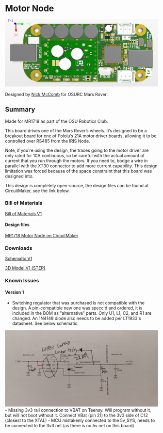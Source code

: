 # Motor Node

<!-- ![Iris](files/iris.jpg) -->

![Iris Render](files/motor_render.png)

Designed by [Nick McComb](www.nickmccomb.net) for OSURC Mars Rover.


## Summary

Made for MR1718 as part of the OSU Robotics Club.


This board drives one of the Mars Rover’s wheels. It’s designed to be a breakout board for one of Pololu’s 21A motor driver boards, allowing it to be controlled over RS485 from the IRIS Node.

Note, if you’re using the design, the traces going to the motor driver are only rated for 10A continuous, so be careful with the actual amount of current that you run through the motors. If you need to, bodge a wire in parallel with the XT30 connector to add more current capability. This design limitation was forced because of the space constraint that this board was designed into.

This design is completely open-source, the design files can be found at CircuitMaker, see the link below.

### Bill of Materials

[Bill of Materials V1](
https://docs.google.com/spreadsheets/d/1CobSEg-5mzBy_F1_ASbbnYLLLra0shLwDUG4rKD09mE/edit?usp=sharing
)

#### Design files

[MR1718 Motor Node on CircuitMaker](https://workspace.circuitmaker.com/Projects/Details/Nick-McComb/MR1718-Motor-Node)

### Downloads

[Schematic V1](files/motor-v1-schematic.pdf)

[3D Model V1 (STEP)](files/motor.step)

### Known Issues

#### Version 1
- Switching regulator that was purchased is not compatible with the design. A pin-compatible new one was specc'd and ordered, it is included in the BOM as "alternative" parts. Only U1, L1, C2, and R1 are changed. An 1N4148 diode also needs to be added per LT1933's datasheet. See below schematic:
<img src="files/motor_v1_bodge_1.jpg" width="600px">
- Missing 3v3 rail connection to VBAT on Teensy. Will program without it, but will not boot without it. Connect VBat (pin 21) to the 3v3 side of C12 (closest to the XTAL)
- MCU mistakenly connected to the 5v_SYS, needs to be connected to the 3v3 net (as there is no 5v net on this board)
